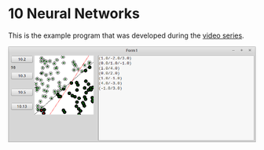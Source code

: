 # 10 Neural Networks

This is the example program that was developed during the [video series](https://www.youtube.com/playlist?list=PLRqwX-V7Uu6aCibgK1PTWWu9by6XFdCfh).

![](preview.png)